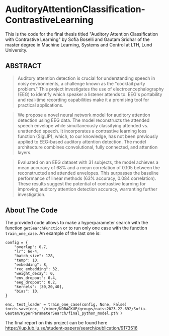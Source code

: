 # AuditoryAttentionClassification-ContrastiveLearning

This is the code for the final thesis titled "Auditory Attention Classification with Contrastive Learning" by Sofía Boselli and Gautam Sridhar of the master degree in Machine Learning, Systems and Control at LTH, Lund University. 

## ABSTRACT

> Auditory attention detection is crucial for understanding speech in noisy environments, a challenge known as the "cocktail party problem." This project investigates the use of electroencephalography (EEG) to identify which speaker a listener attends to. EEG's portability and real-time recording capabilities make it a promising tool for practical applications.

> We propose a novel neural network model for auditory attention detection using EEG data. The model reconstructs the attended speech envelope while simultaneously classifying attended vs. unattended speech. It incorporates a contrastive learning loss function (SigLIP), which, to our knowledge, has not been previously applied to EEG-based auditory attention detection. The model architecture combines convolutional, fully connected, and attention layers.

> Evaluated on an EEG dataset with 31 subjects, the model achieves a mean accuracy of 68\% and a mean correlation of 0.105 between the reconstructed and attended envelopes. This surpasses the baseline performance of linear methods (63\% accuracy, 0.084 correlation). These results suggest the potential of contrastive learning for improving auditory attention detection accuracy, warranting further investigation.

## About The Code

The provided code allows to make a hyperparameter search with the function `getSearchFunction` or to run only one case with the function `train_one_case`. An example of the last one is:

```
config = {
    "overlap": 0.7,
    "lr": 6e-4,
    "batch_size": 128,
    "temp": 10,
    "embedding": 8, 
    "rec_embedding": 32,
    "weight_decay": 0,
    "env_dropout": 0.4, 
    "eeg_dropout": 0.2, 
    "kernels": [30,20,40],
    "bias": 10,
}

enc, test_loader = train_one_case(config, None, False)
torch.save(enc, '/mimer/NOBACKUP/groups/naiss2023-22-692/Sofia-Gautam/HyperParameterSearch/final_python_model.pth')
```

The final report on this project can be found here https://lup.lub.lu.se/student-papers/search/publication/9173516
